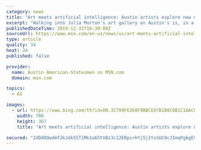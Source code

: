 ```yaml
---
category: news
title: "Art meets artificial intelligence: Austin artists explore new meaning in data"
excerpt: "Walking into Julia Morton's art gallery on Austin's is, in a word, trippy. The cozy space is full of otherworldly art filled with shapes, scratches and swirls. Some the works are still images, while others are videos."
publishedDateTime: 2019-12-31T16:30:00Z
sourceUrl: https://www.msn.com/en-us/news/us/art-meets-artificial-intelligence-austin-artists-explore-new-meaning-in-data/ar-BBYuYXH
type: article
quality: 34
heat: 34
published: false

provider:
  name: Austin American-Statesmen on MSN.com
  domain: msn.com

topics:
  - AI

images:
  - url: https://www.bing.com/th?id=ON.3C709F6360F9BBCE97B1B8C6B1C1AAC0
    width: 700
    height: 367
    title: "Art meets artificial intelligence: Austin artists explore new meaning in data"

secured: "2dDdOOwdmf2kzUk55TiMk1a6StVBz3c12ERpi+hYj5j1YxSUC0cJImqPgbgE9vF6UpIBvWeKlwMHZCD3qOdSDxuRfy7VjV6YctJguFHoW0xSpHpl1Ff2E2sGbIDjwu534P5YY6PqRv2aJfOnX2NDmNFAzhRhlpkbjt3zMXAug+goGXkWP99CGcbxl0g0i06kftea/75/69hus8VVsUYVW+jPhpsBfY2ii4PDG9xiST6Lgep32QMU/U+sSf9p5Y28wuhCS85mS0rgAOuhDTHsBQ==;AtJjfjrjbJWVPi7d20yJ7Q=="
---
```


